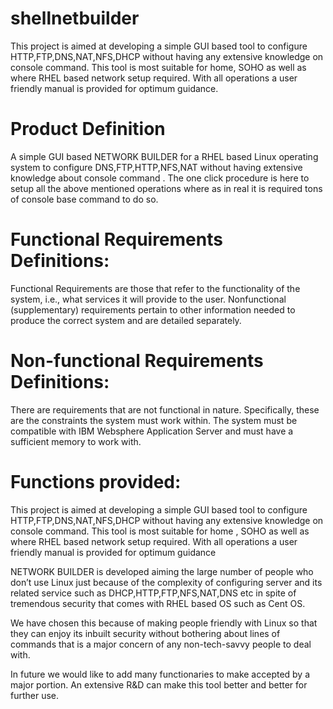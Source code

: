 # shellnetbuilder
This project is aimed at developing a simple GUI based tool to configure HTTP,FTP,DNS,NAT,NFS,DHCP without having any extensive knowledge on console command. This tool is most suitable for home, SOHO as well as where RHEL based network setup required. With all operations a user friendly manual is provided for optimum guidance.

# Product Definition
A simple GUI based NETWORK BUILDER for a RHEL based Linux
operating system to configure DNS,FTP,HTTP,NFS,NAT without having
extensive knowledge about console command . The one click procedure is
here to setup all the above mentioned operations where as in real it is
required tons of console base command to do so.

# Functional Requirements Definitions:
Functional Requirements are those that refer to the functionality of the
system, i.e., what services it will provide to the user. Nonfunctional
(supplementary) requirements pertain to other information needed to
produce the correct system and are detailed separately.

# Non-functional Requirements Definitions:
There are requirements that are not functional in nature. Specifically, these
are the constraints the system must work within. The system must be
compatible with IBM Websphere Application Server and must have a
sufficient memory to work with.

# Functions provided:
This project is aimed at developing a simple GUI based tool to configure
HTTP,FTP,DNS,NAT,NFS,DHCP without having any extensive knowledge on
console command. This tool is most suitable for home , SOHO as well as
where RHEL based network setup required. With all operations a user
friendly manual is provided for optimum guidance

NETWORK BUILDER is developed aiming the large number of
people who don’t use Linux just because of the
complexity of configuring server and its related service
such as DHCP,HTTP,FTP,NFS,NAT,DNS etc in spite of
tremendous security that comes with RHEL based OS
such as Cent OS.

We have chosen this because of making people friendly
with Linux so that they can enjoy its inbuilt security
without bothering about lines of commands that is a
major concern of any non-tech-savvy people to deal with.

In future we would like to add many functionaries to
make accepted by a major portion. An extensive R&D can
make this tool better and better for further use. 

<!-- GitAds-Verify: OHW6AVPYI7IHSKGDI3ZM9HBFXHAXU9VM -->
